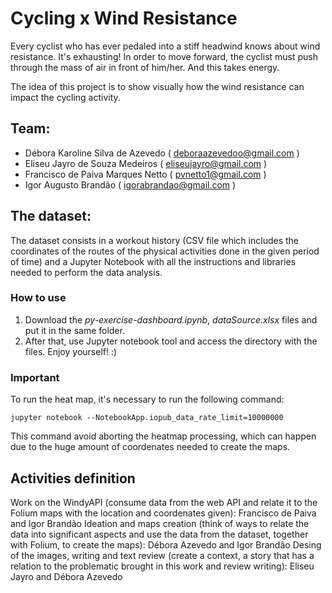 # Cycling x Wind Resistance
	
Every cyclist who has ever pedaled into a stiff headwind knows about wind resistance. It's exhausting! In order to move forward, the cyclist must push through the mass of air in front of him/her. And this takes energy.

The idea of this project is to show visually how the wind resistance can impact the cycling activity.


## Team:

* Débora Karoline Silva de Azevedo ( deboraazevedoo@gmail.com )
* Eliseu Jayro de Souza Medeiros ( eliseujayro@gmail.com )
* Francisco de Paiva Marques Netto ( pvnetto1@gmail.com )
* Igor Augusto Brandão ( igorabrandao@gmail.com )



## The dataset:
The dataset consists in a workout history (CSV file which includes the coordinates of the routes of the physical activities done in the given period of time) and a Jupyter Notebook with all the instructions and libraries needed to perform the data analysis.

### How to use ###

1. Download the *py-exercise-dashboard.ipynb*, *dataSource.xlsx* files and put it in the same folder. 
2. After that, use Jupyter notebook tool and access the directory with the files. Enjoy yourself! :)

### Important ###

To run the heat map, it's necessary to run the following command:

```
jupyter notebook --NotebookApp.iopub_data_rate_limit=10000000
```

This command avoid aborting the heatmap processing, which can happen due to the huge amount of coordenates needed to create the maps.

## Activities definition ##

Work on the WindyAPI (consume data from the web API and relate it to the Folium maps with the location and coordenates given): Francisco de Paiva and Igor Brandão
Ideation and maps creation (think of ways to relate the data into significant aspects and use the data from the dataset, together with Folium, to create the maps): Débora Azevedo and Igor Brandão
Desing of the images, writing and text review (create a context, a story that has a relation to the problematic brought in  this work and review writing): Eliseu Jayro and Débora Azevedo
